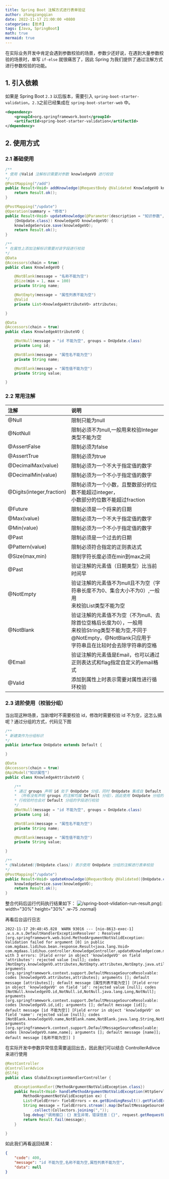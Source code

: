 ```yaml
---
title: Spring Boot 注解方式进行表单验证
author: zhangzangqian
date: 2022-11-17 21:00:00 +0800
categories: [技术]
tags: [Java, SpringBoot]
math: true
mermaid: true
---
```

在实际业务开发中肯定会遇到参数校验的场景，参数少还好说，在遇到大量参数校验的场景时，单写 `if-else` 就很痛苦了，因此 Spring 为我们提供了通过注解方式进行参数校验的功能。

## 1. 引入依赖

如果是 Spring Boot `2.3` 以后版本，需要引入 `spring-boot-starter-validation`，`2.3`之前已经集成在 `spring-boot-starter-web` 中。
```xml
<dependency>
    <groupId>org.springframework.boot</groupId>
    <artifactId>spring-boot-starter-validation</artifactId>
</dependency>
```

## 2. 使用方式

### 2.1 基础使用

```java
/**
* 使用 @Valid 注解标识需要对参数 knowledgeVO 进行校验
*/
@PostMapping("/add")
public Result<Void> addKnowledge(@RequestBody @Validated KnowledgeVO knowledgeVO) {
    return Result.ok();
}

@PostMapping("/update")
@Operation(summary = "修改")
public Result<Void> updateKnowledge(@Parameter(description = "知识参数", required = true) @RequestBody @Validated(
    {OnUpdate.class}) KnowledgeVO knowledgeVO) {
    knowledgeService.save(knowledgeVO);
    return Result.ok();
}

/**
* 在属性上添加注解标识需要对该字段进行校验
*/
@Data
@Accessors(chain = true)
public class KnowledgeVO {

    @NotBlank(message = "名称不能为空")
    @Size(min = 1, max = 100)
    private String name;

    @NotEmpty(message = "属性列表不能为空")
    @Valid
    private List<KnowledgeAttributeVO> attributes;

}

@Data
@Accessors(chain = true)
public class KnowledgeAttributeVO {

    @NotNull(message = "id 不能为空", groups = OnUpdate.class)
    private Long id;

    @NotBlank(message = "属性名不能为空")
    private String name;

    @NotBlank(message = "属性值不能为空")
    private String value;

}

```

### 2.2 常用注解

|注解|说明|
|:---|:------|
|@Null|	限制只能为null|
|@NotNull|	限制必须不为null,一般用来校验Integer类型不能为空|
|@AssertFalse|	限制必须为false|
|@AssertTrue|	限制必须为true|
|@DecimalMax(value)|	限制必须为一个不大于指定值的数字|
|@DecimalMin(value)|	限制必须为一个不小于指定值的数字|
|@Digits(integer,fraction)|	限制必须为一个小数，且整数部分的位数不能超过integer，<br/>小数部分的位数不能超过fraction|
|@Future|	限制必须是一个将来的日期|
|@Max(value)|	限制必须为一个不大于指定值的数字|
|@Min(value)|	限制必须为一个不小于指定值的数字|
|@Past|	限制必须是一个过去的日期|
|@Pattern(value)|	限制必须符合指定的正则表达式|
|@Size(max,min)|	限制字符长度必须在min到max之间|
|@Past|	验证注解的元素值（日期类型）比当前时间早|
|@NotEmpty|	验证注解的元素值不为null且不为空（字符串长度不为0、集合大小不为0）,一般用<br/>来校验List类型不能为空|
|@NotBlank|	验证注解的元素值不为空（不为null、去除首位空格后长度为0），一般用<br/>来校验String类型不能为空,不同于@NotEmpty，@NotBlank只应用于<br/>字符串且在比较时会去除字符串的空格|
|@Email|	验证注解的元素值是Email，也可以通过正则表达式和flag指定自定义的email格式|
|@Valid|添加到属性上时表示需要对属性进行循环校验|

### 2.3 进阶使用（校验分组）
当出现这种场景，当新增时不需要校验 id，修改时需要校验 id 不为空，这怎么搞呢？通过分组的方式，代码见下图
```java
/**
* 新建类作为分组标识
*/
public interface OnUpdate extends Default {

}

@Data
@Accessors(chain = true)
@ApiModel("知识属性")
public class KnowledgeAttributeVO {

    /**
    * 通过 groups 声明 id 处于 OnUpdate 分组，同时 OnUpdate 集成自 Default 接口
    * （所有没有声明 groups 的注解均属 Default 分组），因此使用 OnUpdate 分组的注解进
    * 行校验时也会对 Default 分组的字段进行校验
    */
    @NotNull(message = "id 不能为空", groups = OnUpdate.class)
    private Long id;

    @NotBlank(message = "属性名不能为空")
    private String name;

    @NotBlank(message = "属性值不能为空")
    private String value;

}

/**
* @Validated({OnUpdate.class}) 表示使用 OnUpdate 分组的注解进行表单校验
*/
@PostMapping("/update")
public Result<Void> updateKnowledge(@RequestBody @Validated({OnUpdate.class}) KnowledgeVO knowledgeVO) {
    knowledgeService.save(knowledgeVO);
    return Result.ok();
}
```

整合代码后运行代码执行结果如下：
![/spring-boot-vlidation-run-result.png](/assets/images/spring-boot-vlidation-run-result.png){: width="30%" height="30%" .w-75 .normal}

再看后台运行日志
```
2022-11-17 20:48:45.828  WARN 93016 --- [nio-8613-exec-1] .w.s.m.s.DefaultHandlerExceptionResolver : Resolved [org.springframework.web.bind.MethodArgumentNotValidException: Validation failed for argument [0] in public com.mgdaas.lidihuo.bean.response.Result<java.lang.Void> com.mgdaas.lidihuo.controller.KnowledgeController.updateKnowledge(com.mgdaas.lidihuo.bean.request.KnowledgeVO) with 3 errors: [Field error in object 'knowledgeVO' on field 'attributes': rejected value [null]; codes [NotEmpty.knowledgeVO.attributes,NotEmpty.attributes,NotEmpty.java.util.List,NotEmpty]; arguments [org.springframework.context.support.DefaultMessageSourceResolvable: codes [knowledgeVO.attributes,attributes]; arguments []; default message [attributes]]; default message [属性列表不能为空]] [Field error in object 'knowledgeVO' on field 'id': rejected value [null]; codes [NotNull.knowledgeVO.id,NotNull.id,NotNull.java.lang.Long,NotNull]; arguments [org.springframework.context.support.DefaultMessageSourceResolvable: codes [knowledgeVO.id,id]; arguments []; default message [id]]; default message [id 不能为空]] [Field error in object 'knowledgeVO' on field 'name': rejected value [null]; codes [NotBlank.knowledgeVO.name,NotBlank.name,NotBlank.java.lang.String,NotBlank]; arguments [org.springframework.context.support.DefaultMessageSourceResolvable: codes [knowledgeVO.name,name]; arguments []; default message [name]]; default message [名称不能为空]] ]
```

在实际开发中参数异常信息需要返回出去，因此我们可以结合 ControllerAdivce 来进行使用

```java
@RestController
@ControllerAdvice
@Slf4j
public class GlobalExceptionHandlerController {

    @ExceptionHandler({MethodArgumentNotValidException.class})
    public Result<Void> handleMethodArgumentNotValidException(HttpServletRequest request,
        MethodArgumentNotValidException ex) {
        List<FieldError> fieldErrors = ex.getBindingResult().getFieldErrors();
        String message = fieldErrors.stream().map(DefaultMessageSourceResolvable::getDefaultMessage)
            .collect(Collectors.joining(","));
        log.debug("调用接口：{} 发生异常，错误信息：{}", request.getRequestURI(), Throwables.getStackTraceAsString(ex));
        return Result.fail(message);
    }

}

```

如此我们再看返回结果：
```json
{
	"code": 400,
	"message": "id 不能为空,名称不能为空,属性列表不能为空",
	"data": null
}
```